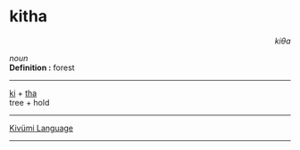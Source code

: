 
# kitha

<div align="right"><i>kiθa</i></div>

*noun*  
**Definition :** forest  

---

[ki](ki.md) + [tha](tha.md)  
tree + hold  

---

[Kivümi Language](../README.md)

---
